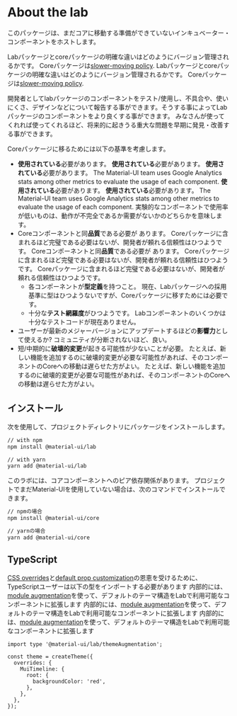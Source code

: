 # About the lab

<p class="description">このパッケージは、まだコアに移動する準備ができていないインキュベーター・コンポーネントをホストします。</p>

Labパッケージとcoreパッケージの明確な違いはどのようにバージョン管理されるかです。 Coreパッケージは[slower-moving policy](https://material-ui.com/versions/#release-frequency). Labパッケージとcoreパッケージの明確な違いはどのようにバージョン管理されるかです。 Coreパッケージは[slower-moving policy](https://material-ui.com/versions/#release-frequency).

開発者としてlabパッケージのコンポーネントをテスト/使用し、不具合や、使いにくさ、デザインなどについて報告する事ができます。そうする事によってLab パッケージのコンポーネントをより良くする事ができます。 みなさんが使ってくれれば使ってくれるほど、将来的に起きうる重大な問題を早期に発見・改善する事ができます。

Coreパッケージに移るためには以下の基準を考慮します。

* **使用されている**必要があります。 **使用されている**必要があります。 **使用されている**必要があります。 The Material-UI team uses Google Analytics stats among other metrics to evaluate the usage of each component. **使用されている**必要があります。 **使用されている**必要があります。 The Material-UI team uses Google Analytics stats among other metrics to evaluate the usage of each component. 実験的なコンポーネントで使用率が低いものは、動作が不完全であるか需要がないかのどちらかを意味します。
* Coreコンポーネントと同**品質**である必要が あります。 Coreパッケージに含まれるほど完璧である必要はないが、開発者が頼れる信頼性はひつようです。 Coreコンポーネントと同**品質**である必要が あります。 Coreパッケージに含まれるほど完璧である必要はないが、開発者が頼れる信頼性はひつようです。 Coreパッケージに含まれるほど完璧である必要はないが、開発者が頼れる信頼性はひつようです。 
    * 各コンポーネントが**型定義**を持つこと。 現在、Labパッケージへの採用基準に型はひつようないですが、Coreパッケージに移すためには必要です。
    * 十分な**テスト網羅度**がひつようです。 Labコンポーネントのいくつかは十分なテストコードが現在ありません。
* ユーザーが最新のメジャーバージョンにアップデートするほどの**影響力**として使えるか? コミュニティが分断されないほど、良い。
* 短/中期的に**破壊的変更**が起きる可能性が少ないことが必要。 たとえば、新しい機能を追加するのに破壊的変更が必要な可能性があれば、そのコンポーネントのCoreへの移動は遅らせた方がよい。 たとえば、新しい機能を追加するのに破壊的変更が必要な可能性があれば、そのコンポーネントのCoreへの移動は遅らせた方がよい。

## インストール

次を使用して、プロジェクトディレクトリにパッケージをインストールします。

```sh
// with npm
npm install @material-ui/lab

// with yarn
yarn add @material-ui/lab
```

このラボには、コアコンポーネントへのピア依存関係があります。 プロジェクトでまだMaterial-UIを使用していない場合は、次のコマンドでインストールできます。

```sh
// npmの場合
npm install @material-ui/core

// yarnの場合
yarn add @material-ui/core
```

## TypeScript

[CSS overrides](/customization/globals/#css)と[default prop customization](/customization/globals/#default-props)の恩恵を受けるために、TypeScriptユーザーは以下の型をインポートする必要があります 内部的には、[module augmentation](/guides/typescript/#customization-of-theme)を使って、デフォルトのテーマ構造をLabで利用可能なコンポーネントに拡張します 内部的には、[module augmentation](/guides/typescript/#customization-of-theme)を使って、デフォルトのテーマ構造をLabで利用可能なコンポーネントに拡張します 内部的には、[module augmentation](/guides/typescript/#customization-of-theme)を使って、デフォルトのテーマ構造をLabで利用可能なコンポーネントに拡張します

```tsx
import type '@material-ui/lab/themeAugmentation';

const theme = createTheme({
  overrides: {
    MuiTimeline: {
      root: {
        backgroundColor: 'red',
      },
    },
  },
});
```